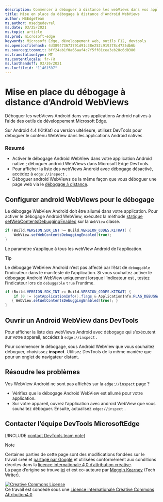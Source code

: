 ```yaml
---
description: Commencer à déboguer à distance les webViews dans vos applications Android natives à l’aide des outils de développement Microsoft Edge.
title: Mise en place du débogage à distance d’Android WebViews
author: MSEdgeTeam
ms.author: msedgedevrel
ms.date: 03/25/2021
ms.topic: article
ms.prod: microsoft-edge
keywords: Microsoft Edge, développement web, outils F12, devtools
ms.openlocfilehash: 4d389473673791d91c38e252c919378c4725db6b
ms.sourcegitcommit: bff24ab1f0a66aaf4c7f5ff81cea3eb28c6d8380
ms.translationtype: MT
ms.contentlocale: fr-FR
ms.lasthandoff: 03/26/2021
ms.locfileid: "11461507"
---
```

<!-- Copyright Meggin Kearney 

   Licensed under the Apache License, Version 2.0 (the "License");
   you may not use this file except in compliance with the License.
   You may obtain a copy of the License at

       http://www.apache.org/licenses/LICENSE-2.0

   Unless required by applicable law or agreed to in writing, software
   distributed under the License is distributed on an "AS IS" BASIS,
   WITHOUT WARRANTIES OR CONDITIONS OF ANY KIND, either express or implied.
   See the License for the specific language governing permissions and
   limitations under the License.  -->  
# <a name="get-started-with-remote-debugging-android-webviews"></a>Mise en place du débogage à distance d’Android WebViews  

Déboguer les webViews Android dans vos applications Android natives à l’aide des outils de développement Microsoft Edge.  

Sur Android 4.4 \(KitKat\) ou version ultérieure, utilisez DevTools pour déboguer le contenu WebView dans les applications Android natives.  

### <a name="summary"></a>Résumé  

*   Activer le débogage Android WebView dans votre application Android native ; déboguer android WebViews dans Microsoft Edge DevTools.  
*   Pour afficher la liste des webViews Android avec débogage désactivé, accédez à `edge://inspect` .  
*   Déboguer android WebViews de la même façon que vous déboguer une page web via le [débogage à distance][RemoteDebuggingGettingStarted].  

## <a name="configure-android-webviews-to-debug"></a>Configurer android WebViews pour le débogage  

Le débogage WebView Android doit être allumé dans votre application.  Pour activer le débogage Android WebView, exécutez la méthode [statique setWebContentsDebuggingEnabled][AndroidDeveloperWebViewsSetWebContentsDebuggingEnabled] sur la `WebView` classe.  

```java
if (Build.VERSION.SDK_INT >= Build.VERSION_CODES.KITKAT) {
    WebView.setWebContentsDebuggingEnabled(true);
}
```  

Le paramètre s’applique à tous les webView Android de l’application.  

> [!TIP]
> Le débogage WebView Android n’est pas affecté par l’état de `debuggable` l’indicateur dans le manifeste de l’application.  Si vous souhaitez activer le débogage Android WebView uniquement lorsque l’indicateur est , testez l’indicateur lors de `debuggable` `true` l’runtime.  
> 
> ```java
> if (Build.VERSION.SDK_INT >= Build.VERSION_CODES.KITKAT) {
>     if (0 != (getApplicationInfo().flags & ApplicationInfo.FLAG_DEBUGGABLE))
>    { WebView.setWebContentsDebuggingEnabled(true); }
> }
> ```  

## <a name="open-an-android-webview-in-devtools"></a>Ouvrir un Android WebView dans DevTools  

Pour afficher la liste des webViews Android avec débogage qui s’exécutent sur votre appareil, accédez à `edge://inspect` .  

Pour commencer le débogage, sous Android WebView que vous souhaitez déboguer, choisissez **inspect**.  Utilisez DevTools de la même manière que pour un onglet de navigateur distant.  

<!--
:::image type="complex" source=".images/webview-debugging.msft.png" alt-text="Inspecting elements in an Android WebView" lightbox=".images/webview-debugging.msft.png":::
   Inspecting elements in an Android WebView  
:::image-end:::  

The gray graphics listed with the Android WebView represent its size and position relative to the screen of the device.  If your Android WebViews have titles set, the titles are listed as well.  
-->  

## <a name="troubleshoot"></a>Résoudre les problèmes  

Vos WebView Android ne sont pas affichés sur la `edge://inspect` page ?  

*   Vérifiez que le débogage Android WebView est allumé pour votre application.  
*   Sur votre appareil, ouvrez l’application avec android WebView que vous souhaitez déboguer.  Ensuite, actualisez `edge://inspect` .  

## <a name="getting-in-touch-with-the-microsoft-edge-devtools-team"></a>Contacter l’équipe DevTools MicrosoftEdge  

[!INCLUDE [contact DevTools team note](../includes/contact-devtools-team-note.md)]  

<!-- links -->  

[RemoteDebuggingGettingStarted]: ./index.md "Mise en place du débogage à distance des appareils Android | Documents Microsoft"  

[AndroidDeveloperWebViewsSetWebContentsDebuggingEnabled]: https://developer.android.com/reference/android/webkit/WebView.html#setWebContentsDebuggingEnabled(boolean) "setWebContentsDebuggingEnabled - WebView | Développeurs Android"  

> [!NOTE]
> Certaines parties de cette page sont des modifications fondées sur le travail créé et [partagé par Google][GoogleSitePolicies] et utilisées conformément aux conditions décrites dans la [licence internationale 4,0 d’attribution créative][CCA4IL].  
> La page d’origine se trouve [ici](https://developers.google.com/web/tools/chrome-devtools/remote-debugging/webviews) et est co-auteure par [Meggin Kearney][MegginKearney] \(Tech Writer\).  

[![Creative Commons License][CCby4Image]][CCA4IL]  
Ce travail est concédé sous une [Licence internationale Creative Commons Attribution4.0][CCA4IL].  

[CCA4IL]: http://creativecommons.org/licenses/by/4.0  
[CCby4Image]: https://i.creativecommons.org/l/by/4.0/88x31.png  
[GoogleSitePolicies]: https://developers.google.com/terms/site-policies  
[KayceBasques]: https://developers.google.com/web/resources/contributors/kaycebasques  
[MegginKearney]: https://developers.google.com/web/resources/contributors/megginkearney  
